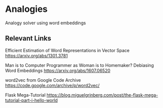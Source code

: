 # Analogies
Analogy solver using word embeddings

## Relevant Links

Efficient Estimation of Word Representations in Vector Space
https://arxiv.org/abs/1301.3781

Man is to Computer Programmer as Woman is to Homemaker? Debiasing Word Embeddings
https://arxiv.org/abs/1607.06520

word2vec from Google Code Archive
https://code.google.com/archive/p/word2vec/

Flask Mega-Tutorial
https://blog.miguelgrinberg.com/post/the-flask-mega-tutorial-part-i-hello-world
